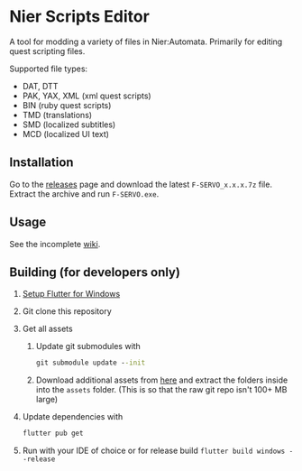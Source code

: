 # Nier Scripts Editor

A tool for modding a variety of files in Nier:Automata. Primarily for editing quest scripting files.

Supported file types:
- DAT, DTT
- PAK, YAX, XML (xml quest scripts)
- BIN (ruby quest scripts)
- TMD (translations)
- SMD (localized subtitles)
- MCD (localized UI text)

## Installation

Go to the [releases](https://github.com/ArthurHeitmann/F-SERVO/releases) page and download the latest `F-SERVO_x.x.x.7z` file. Extract the archive and run `F-SERVO.exe`.

## Usage

See the incomplete [wiki](https://github.com/ArthurHeitmann/F-SERVO/wiki/Getting-Started).

## Building (for developers only)

1. [Setup Flutter for Windows](https://docs.flutter.dev/get-started/install/windows)

2. Git clone this repository

3. Get all assets
   1. Update git submodules with
      ```bat
      git submodule update --init
      ```
   2. Download additional assets from [here](https://github.com/ArthurHeitmann/NierScriptsEditor/releases/tag/assetsV0.5.0) and extract the folders inside into the `assets` folder. (This is so that the raw git repo isn't 100+ MB large)

3. Update dependencies with
   ```bat
   flutter pub get
   ```

5. Run with your IDE of choice or for release build `flutter build windows --release`
